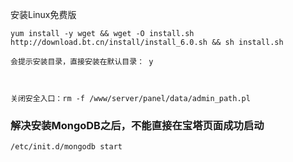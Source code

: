 
安装Linux免费版

```
yum install -y wget && wget -O install.sh http://download.bt.cn/install/install_6.0.sh && sh install.sh

会提示安装目录，直接安装在默认目录： y



关闭安全入口：rm -f /www/server/panel/data/admin_path.pl
```

### 解决安装MongoDB之后，不能直接在宝塔页面成功启动

```
/etc/init.d/mongodb start
```

